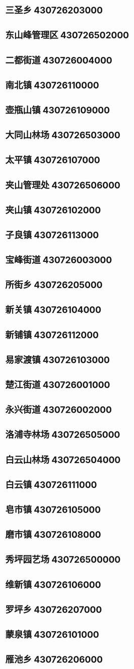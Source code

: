 # 三圣乡 430726203000
# 东山峰管理区 430726502000
# 二都街道 430726004000
# 南北镇 430726110000
# 壶瓶山镇 430726109000
# 大同山林场 430726503000
# 太平镇 430726107000
# 夹山管理处 430726506000
# 夹山镇 430726102000
# 子良镇 430726113000
# 宝峰街道 430726003000
# 所街乡 430726205000
# 新关镇 430726104000
# 新铺镇 430726112000
# 易家渡镇 430726103000
# 楚江街道 430726001000
# 永兴街道 430726002000
# 洛浦寺林场 430726505000
# 白云山林场 430726504000
# 白云镇 430726111000
# 皂市镇 430726105000
# 磨市镇 430726108000
# 秀坪园艺场 430726500000
# 维新镇 430726106000
# 罗坪乡 430726207000
# 蒙泉镇 430726101000
# 雁池乡 430726206000
